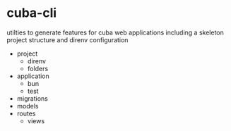 # cuba-cli

utilties to generate features for cuba web applications including a skeleton project structure and direnv configuration

- project
    - direnv
    - folders
- application
    - bun
    - test
- migrations
- models
- routes
    - views
